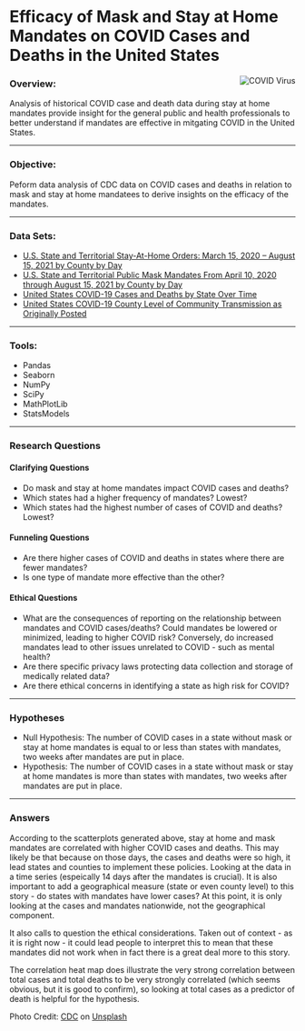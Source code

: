 # Efficacy of Mask and Stay at Home Mandates on COVID Cases and Deaths in the United States
<img align="right" src="https://user-images.githubusercontent.com/98825216/171600918-5d6c2ae7-fecc-4994-ad9e-f21e1b3e7057.jpg" alt="COVID Virus">

### Overview:
Analysis of historical COVID case and death data during stay at home mandates provide insight for the general public and health professionals to better understand if mandates are effective in mitgating COVID in the United States.

___

### Objective:
Peform data analysis of CDC data on COVID cases and deaths in relation to mask and stay at home mandatees to derive insights on the efficacy of the mandates.
____
### Data Sets:
* [U.S. State and Territorial Stay-At-Home Orders: March 15, 2020 – August 15, 2021 by County by Day](https://data.cdc.gov/Policy-Surveillance/U-S-State-and-Territorial-Stay-At-Home-Orders-Marc/y2iy-8irm)
* [U.S. State and Territorial Public Mask Mandates From April 10, 2020 through August 15, 2021 by County by Day](https://data.cdc.gov/Policy-Surveillance/U-S-State-and-Territorial-Public-Mask-Mandates-Fro/62d6-pm5i)
* [United States COVID-19 Cases and Deaths by State Over Time](https://data.cdc.gov/Case-Surveillance/United-States-COVID-19-Cases-and-Deaths-by-State-o/9mfq-cb36)
* [United States COVID-19 County Level of Community Transmission as Originally Posted](https://data.cdc.gov/Public-Health-Surveillance/United-States-COVID-19-County-Level-of-Community-T/8396-v7yb)

____
### Tools:
* Pandas
* Seaborn 
* NumPy
* SciPy
* MathPlotLib
* StatsModels
________________________________


### Research Questions

#### Clarifying Questions
* Do mask and stay at home mandates impact COVID cases and deaths?
* Which states had a higher frequency of mandates? Lowest?
* Which states had the highest number of cases of COVID and deaths? Lowest?

#### Funneling Questions
* Are there higher cases of COVID and deaths in states where there are fewer mandates?  
* Is one type of mandate more effective than the other?

#### Ethical Questions
* What are the consequences of reporting on the relationship between mandates and COVID cases/deaths? Could mandates be lowered or minimized, leading to higher COVID risk? Conversely, do increased mandates lead to other issues unrelated to COVID - such as mental health?
* Are there specific privacy laws protecting data collection and storage of medically related data?
* Are there ethical concerns in identifying a state as high risk for COVID? 
______________
### Hypotheses
* Null Hypothesis: The number of COVID cases in a state without mask or stay at home mandates is equal to or less than states with mandates, two weeks after mandates are put in place.
* Hypothesis: The number of COVID cases in a state without mask or stay at home mandates is more than states with mandates, two weeks after mandates are put in place.
_____________
### Answers
According to the scatterplots generated above, stay at home and mask mandates are correlated with higher COVID cases and deaths. This may likely be that because on those days, the cases and deaths were so high, it lead states and counties to implement these policies. Looking at the data in a time series (espeically 14 days after the mandates is crucial). It is also important to add a geographical measure (state or even county level) to this story - do states with mandates have lower cases? At this point, it is only looking at the cases and mandates nationwide, not the geographical component. 

It also calls to question the ethical considerations. Taken out of context - as it is right now - it could lead people to interpret this to mean that these mandates did not work when in fact there is a great deal more to this story. 

The correlation heat map does illustrate the very strong correlation between total cases and total deaths to be very strongly correlated (which seems obvious, but it is good to confirm), so looking at total cases as a predictor of death is helpful for the hypothesis.

Photo Credit: <a href="https://unsplash.com/@cdc?utm_source=unsplash&utm_medium=referral&utm_content=creditCopyText">CDC</a> on <a href="https://unsplash.com/photos/k0KRNtqcjfw">Unsplash</a>
